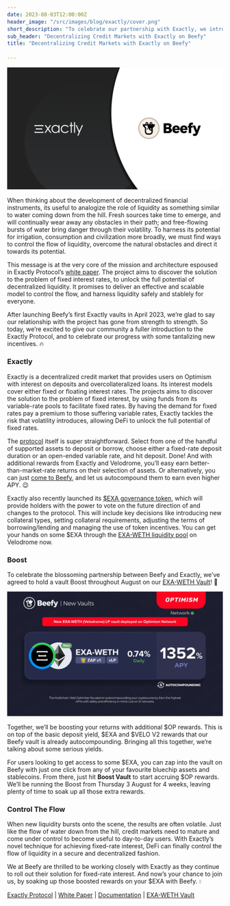 ```yaml
---
date: 2023-08-03T12:00:00Z
header_image: "/src/images/blog/exactly/cover.png"
short_description: "To celebrate our partnership with Exactly, we introduce their next-generation credit protocol and announce some tantalizing new incentives on Beefy’s Exactly vaults.👀"
sub_header: "Decentralizing Credit Markets with Exactly on Beefy"
title: "Decentralizing Credit Markets with Exactly on Beefy"

---
```

![](/src/images/blog/exactly/cover.png)

When thinking about the development of decentralized financial instruments, its useful to analogize the role of liquidity as something similar to water coming down from the hill. Fresh sources take time to emerge, and will continually wear away any obstacles in their path; and free-flowing bursts of water bring danger through their volatility. To harness its potential for irrigation, consumption and civilization more broadly, we must find ways to control the flow of liquidity, overcome the natural obstacles and direct it towards its potential.

This message is at the very core of the mission and architecture espoused in Exactly Protocol’s [white paper](https://docs.exact.ly/resources/white-paper). The project aims to discover the solution to the problem of fixed interest rates, to unlock the full potential of decentralized liquidity. It promises to deliver an effective and scalable model to control the flow, and harness liquidity safely and stablely for everyone.

After launching Beefy’s first Exactly vaults in April 2023, we’re glad to say our relationship with the project has gone from strength to strength. So today, we’re excited to give our community a fuller introduction to the Exactly Protocol, and to celebrate our progress with some tantalizing new incentives. 🔥 

### Exactly

Exactly is a decentralized credit market that provides users on Optimism with interest on deposits and overcollateralized loans. Its interest models cover either fixed or floating interest rates. The projects aims to discover the solution to the problem of fixed interest, by using funds from its variable-rate pools to facilitate fixed rates. By having the demand for fixed rates pay a premium to those suffering variable rates, Exactly tackles the risk that volatility introduces, allowing DeFi to unlock the full potential of fixed rates.

The [protocol](https://app.exact.ly/) itself is super straightforward. Select from one of the handful of supported assets to deposit or borrow, choose either a fixed-rate deposit duration or an open-ended variable rate, and hit deposit. Done! And with additional rewards from Exactly and Velodrome, you’ll easy earn better-than-market-rate returns on their selection of assets. Or alternatively, you can just [come to Beefy](https://app.beefy.com/), and let us autocompound them to earn even higher APY. 😉

Exactly also recently launched its [$EXA governance token](https://docs.exact.ly/guides/exa-token), which will provide holders with the power to vote on the future direction of and changes to the protocol. This will include key decisions like introducing new collateral types, setting collateral requirements, adjusting the terms of borrowing/lending and managing the use of token incentives. You can get your hands on some $EXA through the [EXA-WETH liquidity pool](https://velodrome.finance/deposit?token0=0x1e925de1c68ef83bd98ee3e130ef14a50309c01b&token1=0x4200000000000000000000000000000000000006&stable=false) on Velodrome now. 

### Boost

To celebrate the blossoming partnership between Beefy and Exactly, we’ve agreed to hold a vault Boost throughout August on our [EXA-WETH Vault](https://app.beefy.com/vault/velodrome-v2-exa-weth)! 🎉

![](/src/images/blog/exactly/vault.jpg)

Together, we’ll be boosting your returns with additional $OP rewards. This is on top of the basic deposit yield, $EXA and $VELO V2 rewards that our Beefy vault is already autocompounding. Bringing all this together, we’re talking about some serious yields.

For users looking to get access to some $EXA, you can zap into the vault on Beefy with just one click from any of your favourite bluechip assets and stablecoins. From there, just hit **Boost Vault** to start accruing $OP rewards. We’ll be running the Boost from Thursday 3 August for 4 weeks, leaving plenty of time to soak up all those extra rewards.

### Control The Flow

When new liquidity bursts onto the scene, the results are often volatile. Just like the flow of water down from the hill, credit markets need to mature and come under control to become useful to day-to-day users. With Exactly’s novel technique for achieving fixed-rate interest, DeFi can finally control the flow of liquidity in a secure and decentralized fashion.

We at Beefy are thrilled to be working closely with Exactly as they continue to roll out their solution for fixed-rate interest. And now’s your chance to join us, by soaking up those boosted rewards on your $EXA with Beefy. 💧

[Exactly Protocol](https://app.exact.ly/) | [White Paper](https://docs.exact.ly/resources/white-paper) | [Documentation](https://docs.exact.ly/getting-started/readme) | [EXA-WETH Vault](https://app.beefy.com/vault/velodrome-v2-exa-weth)
